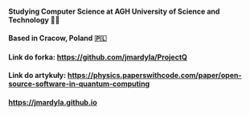 #### Studying Computer Science at AGH University of Science and Technology 👩‍💻
#### Based in Cracow, Poland 🇵🇱
#### Link do forka: https://github.com/jmardyla/ProjectQ
#### Link do artykuły: https://physics.paperswithcode.com/paper/open-source-software-in-quantum-computing
#### https://jmardyla.github.io
